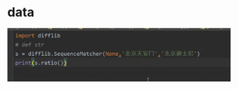 # data
![Image text](https://github.com/Scorpiokay/data/blob/master/%E8%AE%A1%E7%AE%97%E6%96%87%E6%9C%AC%E7%9B%B8%E4%BC%BC%E5%BA%A6%E4%B8%80%E8%A1%8C%E6%90%9E%E5%AE%9A.png)
